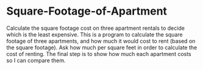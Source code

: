 # Square-Footage-of-Apartment
Calculate the square footage cost on three apartment rentals to decide which is the least expensive. This is a program to calculate the square footage of three apartments, and how much it would cost to rent (based on the square footage). Ask how much per square feet in order to calculate the cost of renting. The final step is to show how much each apartment costs so I can compare them. 
